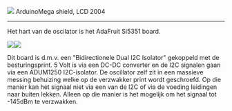 <p><a  href="https://github.com/costonisp/Meetzender/blob/master/images/Display-ArduinoMega.jpg"><img src="https://github.com/costonisp/Meetzender/blob/master/images/Display-ArduinoMegaTN.jpg"></a>
ArduinoMega shield, LCD 2004 </p>
<hr>
Het hart van de oscilator is het AdaFruit Si5351 board.
<p><img src="https://github.com/costonisp/DEC-meetzender-test/blob/master/documentation/Si5351+interface/ada5351.jpg"><a href="https://github.com/costonisp/DEC-meetzender-test/blob/master/documentation/Si5351+interface/AdaSi5351SchTN.jpg"><img src="https://github.com/costonisp/DEC-meetzender-test/blob/master/documentation/Si5351+interface/AdaSi5351Sch.jpg"></a></p> 
Dit board is d.m.v. een "Bidirectionele Dual I2C Isolator" gekoppeld met de besturingsprint.
5 Volt is via een DC-DC converter en de I2C signalen gaan via een ADUM1250 I2C-isolator.
De oscillator zelf zit in een massieve messing behuizing welke op de verzwakker print wordt geschroefd.
Op die manier kan het signaal niet via een van de I2C of via de voeding leidingen naar buiten lekken.
Alleen op die manier is het mogelijk om het signaal tot -145dBm te verzwakken.
